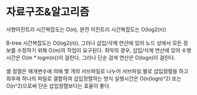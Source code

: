 # 자료구조&알고리즘

사향이진트리 시간복잡도는 O(n), 완전 이진트리 시간복잡도는 O(log2(n))<br><br>
B-tree 시간복잡도는 O(log2(n)), 그러나 삽입/삭제 연산에 있어 노드 상에서 모든 정보를 수정하기 위해 O(m)의 작업이 요구된다. 최악의 경우, 삽입/삭제 연산에 있어 수행시간은 O(m * logm(n))이 걸린다. 그러나 단순 검색 연산은 O(logn)이 걸린다. <br><br>
셸 정렬은 매개변수에 의해 몇 개의 서브파일로 나누어 서브파일 별로 삽입정렬을 하고 최후에 하나의 파일로 결합하여 삽입정렬하는 방식 실행시간은 O(n(logn)^2) 또는 O(n^2)으로써 단순 삽입정렬보다는 효율이 좋다. 
<br><br>



